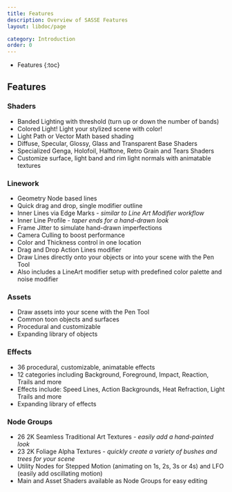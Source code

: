 ```yaml
---
title: Features
description: Overview of SASSE Features
layout: libdoc/page

category: Introduction
order: 0
---
```

- Features
{:toc}
## Features
### Shaders
- Banded Lighting with threshold (turn up or down the number of bands)
- Colored Light! Light your stylized scene with color!
- Light Path or Vector Math based shading
- Diffuse, Specular, Glossy, Glass and Transparent Base Shaders
- Specialized Genga, Holofoil, Halftone, Retro Grain and Tears Shaders
- Customize surface, light band and rim light normals with animatable textures

### Linework
- Geometry Node based lines
- Quick drag and drop, single modifier outline
- Inner Lines via Edge Marks - _similar to Line Art Modifier workflow_
- Inner Line Profile - _taper ends for a hand-drawn look_
- Frame Jitter to simulate hand-drawn imperfections
- Camera Culling to boost performance
- Color and Thickness control in one location
- Drag and Drop Action Lines modifier
- Draw Lines directly onto your objects or into your scene with the Pen Tool
- Also includes a LineArt modifier setup with predefined color palette and noise modifier

### Assets
- Draw assets into your scene with the Pen Tool
- Common toon objects and surfaces
- Procedural and customizable
- Expanding library of objects

### Effects
- 36 procedural, customizable, animatable effects
- 12 categories including Background, Foreground, Impact, Reaction, Trails and more
- Effects include: Speed Lines, Action Backgrounds, Heat Refraction, Light Trails and more
- Expanding library of effects

### Node Groups
- 26 2K Seamless Traditional Art Textures - _easily add a hand-painted look_
- 23 2K Foliage Alpha Textures - _quickly create a variety of bushes and trees for your scene_
- Utility Nodes for Stepped Motion (animating on 1s, 2s, 3s or 4s) and LFO (easily add oscillating motion)
- Main and Asset Shaders available as Node Groups for easy editing
